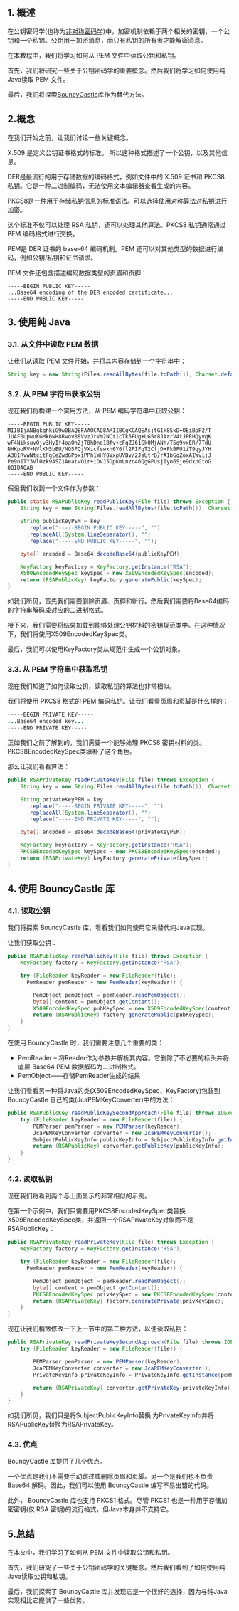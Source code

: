 ## 1. 概述

在公钥密码学(也称为[非对称密码学)](https://www.baeldung.com/cs/symmetric-vs-asymmetric-cryptography)中，加密机制依赖于两个相关的密钥，一个公钥和一个私钥。公钥用于加密消息，而只有私钥的所有者才能解密消息。 

在本教程中，我们将学习如何从 PEM 文件中读取公钥和私钥。

首先，我们将研究一些关于公钥密码学的重要概念。然后我们将学习如何使用纯Java读取 PEM 文件。

最后，我们将探索[BouncyCastle](https://www.baeldung.com/java-bouncy-castle)库作为替代方法。

## 2.概念

在我们开始之前，让我们讨论一些关键概念。

X.509 是定义公钥证书格式的标准。 所以这种格式描述了一个公钥，以及其他信息。

DER是最流行的用于存储数据的编码格式，例如文件中的 X.509 证书和 PKCS8 私钥。它是一种二进制编码，无法使用文本编辑器查看生成的内容。

PKCS8是一种用于存储私钥信息的标准语法。可以选择使用对称算法对私钥进行加密。 

这个标准不仅可以处理 RSA 私钥，还可以处理其他算法。PKCS8 私钥通常通过 PEM 编码格式进行交换。

PEM是 DER 证书的 base-64 编码机制。PEM 还可以对其他类型的数据进行编码，例如公钥/私钥和证书请求。

PEM 文件还包含描述编码数据类型的页眉和页脚：

```plaintext
-----BEGIN PUBLIC KEY-----
...Base64 encoding of the DER encoded certificate...
-----END PUBLIC KEY-----
```

## 3. 使用纯 Java

### 3.1. 从文件中读取 PEM 数据

让我们从读取 PEM 文件开始，并将其内容存储到一个字符串中：

```java
String key = new String(Files.readAllBytes(file.toPath()), Charset.defaultCharset());
```

### 3.2. 从 PEM 字符串获取公钥

现在我们将构建一个实用方法，从 PEM 编码字符串中获取公钥：

```plaintext
-----BEGIN PUBLIC KEY-----
MIIBIjANBgkqhkiG9w0BAQEFAAOCAQ8AMIIBCgKCAQEAsjtGIk8SxD+OEiBpP2/T
JUAF0upwuKGMk6wH8Rwov88VvzJrVm2NCticTk5FUg+UG5r8JArrV4tJPRHQyvqK
wF4NiksuvOjv3HyIf4oaOhZjT8hDne1Bfv+cFqZJ61Gk0MjANh/T5q9vxER/7TdU
NHKpoRV+NVlKN5bEU/NQ5FQjVXicfswxh6Y6fl2PIFqT2CfjD+FkBPU1iT9qyJYH
A38IRvwNtcitFgCeZwdGPoxiPPh1WHY8VxpUVBv/2JsUtrB/rAIbGqZoxAIWvijJ
Pe9o1TY3VlOzk9ASZ1AeatvOir+iDVJ5OpKmLnzc46QgGPUsjIyo6Sje9dxpGtoG
QQIDAQAB
-----END PUBLIC KEY-----
```

假设我们收到一个文件作为参数：

```java
public static RSAPublicKey readPublicKey(File file) throws Exception {
    String key = new String(Files.readAllBytes(file.toPath()), Charset.defaultCharset());

    String publicKeyPEM = key
      .replace("-----BEGIN PUBLIC KEY-----", "")
      .replaceAll(System.lineSeparator(), "")
      .replace("-----END PUBLIC KEY-----", "");

    byte[] encoded = Base64.decodeBase64(publicKeyPEM);

    KeyFactory keyFactory = KeyFactory.getInstance("RSA");
    X509EncodedKeySpec keySpec = new X509EncodedKeySpec(encoded);
    return (RSAPublicKey) keyFactory.generatePublic(keySpec);
}
```

如我们所见，首先我们需要删除页眉、页脚和新行。然后我们需要将Base64编码的字符串解码成对应的二进制格式。 

接下来，我们需要将结果加载到能够处理公钥材料的密钥规范类中。在这种情况下，我们将使用X509EncodedKeySpec类。 

最后，我们可以使用KeyFactory类从规范中生成一个公钥对象。 

### 3.3. 从 PEM 字符串中获取私钥

现在我们知道了如何读取公钥，读取私钥的算法也非常相似。 

我们将使用 PKCS8 格式的 PEM 编码私钥。让我们看看页眉和页脚是什么样的：

```java
-----BEGIN PRIVATE KEY-----
...Base64 encoded key...
-----END PRIVATE KEY-----
```

正如我们之前了解到的，我们需要一个能够处理 PKCS8 密钥材料的类。PKCS8EncodedKeySpec类填补了这个角色。

那么让我们看看算法：

```java
public RSAPrivateKey readPrivateKey(File file) throws Exception {
    String key = new String(Files.readAllBytes(file.toPath()), Charset.defaultCharset());

    String privateKeyPEM = key
      .replace("-----BEGIN PRIVATE KEY-----", "")
      .replaceAll(System.lineSeparator(), "")
      .replace("-----END PRIVATE KEY-----", "");

    byte[] encoded = Base64.decodeBase64(privateKeyPEM);

    KeyFactory keyFactory = KeyFactory.getInstance("RSA");
    PKCS8EncodedKeySpec keySpec = new PKCS8EncodedKeySpec(encoded);
    return (RSAPrivateKey) keyFactory.generatePrivate(keySpec);
}
```

## 4. 使用 BouncyCastle 库

### 4.1. 读取公钥

我们将探索 BouncyCastle 库，看看我们如何使用它来替代纯Java实现。

让我们获取公钥：

```java
public RSAPublicKey readPublicKey(File file) throws Exception {
    KeyFactory factory = KeyFactory.getInstance("RSA");

    try (FileReader keyReader = new FileReader(file);
      PemReader pemReader = new PemReader(keyReader)) {

        PemObject pemObject = pemReader.readPemObject();
        byte[] content = pemObject.getContent();
        X509EncodedKeySpec pubKeySpec = new X509EncodedKeySpec(content);
        return (RSAPublicKey) factory.generatePublic(pubKeySpec);
    }
}
```

在使用 BouncyCastle 时，我们需要注意几个重要的类：

-   PemReader – 将Reader作为参数并解析其内容。它删除了不必要的标头并将底层 Base64 PEM 数据解码为二进制格式。
-   PemObject——存储PemReader生成的结果

让我们看看另一种将Java的类(X509EncodedKeySpec、KeyFactory)包装到 BouncyCastle 自己的类(JcaPEMKeyConverter)中的方法：

```java
public RSAPublicKey readPublicKeySecondApproach(File file) throws IOException {
    try (FileReader keyReader = new FileReader(file)) {
        PEMParser pemParser = new PEMParser(keyReader);
        JcaPEMKeyConverter converter = new JcaPEMKeyConverter();
        SubjectPublicKeyInfo publicKeyInfo = SubjectPublicKeyInfo.getInstance(pemParser.readObject());
        return (RSAPublicKey) converter.getPublicKey(publicKeyInfo);
    }
}
```

### 4.2. 读取私钥

现在我们将看到两个与上面显示的非常相似的示例。

在第一个示例中，我们只需要用PKCS8EncodedKeySpec类替换X509EncodedKeySpec类，并返回一个RSAPrivateKey对象而不是RSAPublicKey：

```java
public RSAPrivateKey readPrivateKey(File file) throws Exception {
    KeyFactory factory = KeyFactory.getInstance("RSA");

    try (FileReader keyReader = new FileReader(file);
      PemReader pemReader = new PemReader(keyReader)) {

        PemObject pemObject = pemReader.readPemObject();
        byte[] content = pemObject.getContent();
        PKCS8EncodedKeySpec privKeySpec = new PKCS8EncodedKeySpec(content);
        return (RSAPrivateKey) factory.generatePrivate(privKeySpec);
    }
}
```

现在让我们稍微修改一下上一节中的第二种方法，以便读取私钥：

```java
public RSAPrivateKey readPrivateKeySecondApproach(File file) throws IOException {
    try (FileReader keyReader = new FileReader(file)) {

        PEMParser pemParser = new PEMParser(keyReader);
        JcaPEMKeyConverter converter = new JcaPEMKeyConverter();
        PrivateKeyInfo privateKeyInfo = PrivateKeyInfo.getInstance(pemParser.readObject());

        return (RSAPrivateKey) converter.getPrivateKey(privateKeyInfo);
    }
}
```

如我们所见，我们只是将SubjectPublicKeyInfo替换 为PrivateKeyInfo并将RSAPublicKey替换为RSAPrivateKey。

### 4.3. 优点

BouncyCastle 库提供了几个优点。

一个优点是我们不需要手动跳过或删除页眉和页脚。另一个是我们也不负责 Base64 解码。因此，我们可以使用 BouncyCastle 编写不易出错的代码。

此外， BouncyCastle 库也支持 PKCS1 格式。尽管 PKCS1 也是一种用于存储加密密钥(仅 RSA 密钥)的流行格式，但Java本身并不支持它。

## 5.总结

在本文中，我们学习了如何从 PEM 文件中读取公钥和私钥。

首先，我们研究了一些关于公钥密码学的关键概念。然后我们看到了如何使用纯Java读取公钥和私钥。

最后，我们探索了 BouncyCastle 库并发现它是一个很好的选择，因为与纯Java实现相比它提供了一些优势。